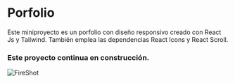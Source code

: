 # Porfolio

Este miniproyecto es un porfolio con diseño responsivo creado con React Js y Tailwind. También emplea las dependencias React Icons y React Scroll.

### Este proyecto continua en construcción.

![FireShot](https://user-images.githubusercontent.com/121243656/220462538-7e565227-0947-4d91-9827-9af56919f7d2.png)
